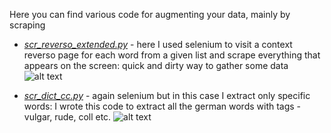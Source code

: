 Here you can find various code for augmenting your data, mainly by scraping

* [*scr_reverso_extended.py*](https://github.com/eistakovskii/NLP_projects/blob/main/DATA_AUGMENTATION/scr_reverso_extended.py) - here I used selenium to visit a context reverso page for each word from a given list and scrape everything that appears on the screen: quick and dirty way to gather some data
![alt text](https://github.com/eistakovskii/NLP_projects/blob/main/DATA_AUGMENTATION/reverso_scr.png)

* [*scr_dict_cc.py*](https://github.com/eistakovskii/NLP_projects/blob/main/DATA_AUGMENTATION/scr_dict_cc.py) - again selenium but in this case I extract only specific words: I wrote this code to extract all the german words with tags - vulgar, rude, coll etc.
![alt text](https://github.com/eistakovskii/NLP_projects/blob/main/DATA_AUGMENTATION/dict_scr.png)
